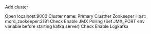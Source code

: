 Add cluster

Open localhost:9000
Cluster name: Primary
Clusther Zookeeper Host: mord_zookeeper:2181
Check Enable JMX Polling (Set JMX_PORT env variable before starting kafka server)
Check Enable Logkafka